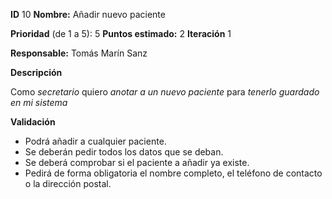 **ID** 10 **Nombre:** Añadir nuevo paciente

**Prioridad** (de 1 a 5): 5 **Puntos estimado:** 2 **Iteración** 1

**Responsable:** Tomás Marín Sanz

**Descripción**

Como *secretario* quiero *anotar a un nuevo paciente* para *tenerlo guardado en mi sistema*

**Validación**

- Podrá añadir a cualquier paciente.
- Se deberán pedir todos los datos que se deban.
- Se deberá comprobar si el paciente a añadir ya existe.
- Pedirá de forma obligatoria el nombre completo, el teléfono de contacto o la dirección postal.
